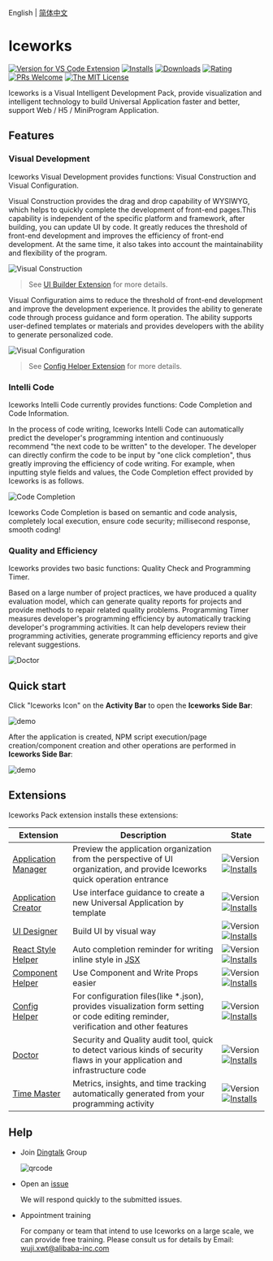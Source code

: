 English | [简体中文](https://github.com/ice-lab/iceworks/blob/master/extensions/iceworks/README.zh-CN.md)

# Iceworks

[![Version for VS Code Extension](https://vsmarketplacebadge.apphb.com/version-short/iceworks-team.iceworks.svg?logo=visual-studio-code)](https://marketplace.visualstudio.com/items?itemName=iceworks-team.iceworks)
[![Installs](https://vsmarketplacebadge.apphb.com/installs-short/iceworks-team.iceworks.svg)](https://marketplace.visualstudio.com/items?itemName=iceworks-team.iceworks)
[![Downloads](https://vsmarketplacebadge.apphb.com/downloads-short/iceworks-team.iceworks.svg)](https://marketplace.visualstudio.com/items?itemName=iceworks-team.iceworks)
[![Rating](https://vsmarketplacebadge.apphb.com/rating-star/iceworks-team.iceworks.svg)](https://marketplace.visualstudio.com/items?itemName=iceworks-team.iceworks&ssr=false#review-details)
[![PRs Welcome](https://img.shields.io/badge/PRs-welcome-brightgreen.svg)](https://github.com/ice-lab/iceworks/pulls)
[![The MIT License](https://img.shields.io/badge/license-MIT-blue.svg)](http://opensource.org/licenses/MIT)

Iceworks is a Visual Intelligent Development Pack, provide visualization and intelligent technology to build Universal Application faster and better, support Web / H5 / MiniProgram Application.

## Features

### Visual Development

Iceworks Visual Development provides functions: Visual Construction and Visual Configuration.

Visual Construction provides the drag and drop capability of WYSIWYG, which helps to quickly complete the development of front-end pages.This capability is independent of the specific platform  and framework, after building, you can update UI by code. It greatly reduces the threshold of front-end development and improves the efficiency of front-end development. At the same time, it also takes into account the maintainability and flexibility of the program.

![Visual Construction](https://img.alicdn.com/tfs/TB13RgHVGL7gK0jSZFBXXXZZpXa-2880-1754.png_790x10000.jpg)

> See [UI Builder Extension](https://marketplace.visualstudio.com/items?itemName=iceworks-team.iceworks-ui-builder) for more details.

Visual Configuration aims to reduce the threshold of front-end development and improve the development experience. It provides the ability to generate code through process guidance and form operation. The ability supports user-defined templates or materials and provides developers with the ability to generate personalized code.

![Visual Configuration](https://img.alicdn.com/tfs/TB1vrcOSEz1gK0jSZLeXXb9kVXa-2048-1536.png_790x10000.jpg)

> See [Config Helper Extension](https://marketplace.visualstudio.com/items?itemName=iceworks-team.iceworks-config-helper) for more details.

### Intelli Code

Iceworks Intelli Code currently provides functions: Code Completion and Code Information.

In the process of code writing, Iceworks Intelli Code can automatically predict the developer's programming intention and continuously recommend "the next code to be written" to the developer. The developer can directly confirm the code to be input by "one click completion", thus greatly improving the efficiency of code writing. For example, when inputting style fields and values, the Code Completion effect provided by Iceworks is as follows.

![Code Completion](https://user-images.githubusercontent.com/56879942/87412958-3895e700-c5fc-11ea-88e2-3e3e78a07f9e.gif)

Iceworks Code Completion is based on semantic and code analysis, completely local execution, ensure code security; millisecond response, smooth coding!

### Quality and Efficiency

Iceworks provides two basic functions: Quality Check and Programming Timer.

Based on a large number of project practices, we have produced a quality evaluation model, which can generate quality reports for projects and provide methods to repair related quality problems.
Programming Timer measures developer's programming efficiency by automatically tracking developer's programming activities. It can help developers review their programming activities, generate programming efficiency reports and give relevant suggestions.

![Doctor](https://img.alicdn.com/imgextra/i4/O1CN01FNcqIN1orpTya1lj8_!!6000000005279-2-tps-746-387.png)

## Quick start

Click "Iceworks Icon" on the **Activity Bar** to open the **Iceworks Side Bar**:

![demo](https://img.alicdn.com/tfs/TB1Z8T0gzMZ7e4jSZFOXXX7epXa-1024-768.png_790x10000.jpg)

After the application is created, NPM script execution/page creation/component creation and other operations are performed in **Iceworks Side Bar**:

![demo](https://img.alicdn.com/tfs/TB1qZ7jSBr0gK0jSZFnXXbRRXXa-1024-768.png_790x10000.jpg)

## Extensions

Iceworks Pack extension installs these extensions:

Extension | Description | State
--------- | ------- | ---------
[Application Manager](https://marketplace.visualstudio.com/items?itemName=iceworks-team.iceworks-app) | Preview the application organization from the perspective of UI organization, and provide Iceworks quick operation entrance | ![Version](https://vsmarketplacebadge.apphb.com/version-short/iceworks-team.iceworks-app.svg) [![Installs](https://vsmarketplacebadge.apphb.com/installs-short/iceworks-team.iceworks-app.svg)](https://marketplace.visualstudio.com/items?itemName=iceworks-team.iceworks-app)
[Application Creator](https://marketplace.visualstudio.com/items?itemName=iceworks-team.iceworks-project-creator) | Use interface guidance to create a new Universal Application by template | ![Version](https://vsmarketplacebadge.apphb.com/version-short/iceworks-team.iceworks-project-creator.svg) [![Installs](https://vsmarketplacebadge.apphb.com/installs-short/iceworks-team.iceworks-project-creator.svg)](https://marketplace.visualstudio.com/items?itemName=iceworks-team.iceworks-project-creator)
[UI Designer](https://marketplace.visualstudio.com/items?itemName=iceworks-team.iceworks-ui-builder) | Build UI by visual way | ![Version](https://vsmarketplacebadge.apphb.com/version-short/iceworks-team.iceworks-ui-builder.svg) [![Installs](https://vsmarketplacebadge.apphb.com/installs-short/iceworks-team.iceworks-ui-builder.svg)](https://marketplace.visualstudio.com/items?itemName=iceworks-team.iceworks-ui-builder)
[React Style Helper](https://marketplace.visualstudio.com/items?itemName=iceworks-team.iceworks-style-helper) | Auto completion reminder for writing inline style in [JSX](https://reactjs.org/docs/introducing-jsx.html) | ![Version](https://vsmarketplacebadge.apphb.com/version-short/iceworks-team.iceworks-style-helper.svg) [![Installs](https://vsmarketplacebadge.apphb.com/installs-short/iceworks-team.iceworks-style-helper.svg)](https://marketplace.visualstudio.com/items?itemName=iceworks-team.iceworks-style-helper)
[Component Helper](https://marketplace.visualstudio.com/items?itemName=iceworks-team.iceworks-material-helper) | Use Component and Write Props easier | ![Version](https://vsmarketplacebadge.apphb.com/version-short/iceworks-team.iceworks-material-helper.svg) [![Installs](https://vsmarketplacebadge.apphb.com/installs-short/iceworks-team.iceworks-material-helper.svg)](https://marketplace.visualstudio.com/items?itemName=iceworks-team.iceworks-material-helper)
[Config Helper](https://marketplace.visualstudio.com/items?itemName=iceworks-team.iceworks-config-helper) | For configuration files(like *.json), provides visualization form setting or code editing reminder, verification and other features | ![Version](https://vsmarketplacebadge.apphb.com/version-short/iceworks-team.iceworks-config-helper.svg) [![Installs](https://vsmarketplacebadge.apphb.com/installs-short/iceworks-team.iceworks-config-helper.svg)](https://marketplace.visualstudio.com/items?itemName=iceworks-team.iceworks-config-helper)
[Doctor](https://marketplace.visualstudio.com/items?itemName=iceworks-team.iceworks-doctor) | Security and Quality audit tool, quick to detect various kinds of security flaws in your application and infrastructure code | ![Version](https://vsmarketplacebadge.apphb.com/version-short/iceworks-team.iceworks-doctor.svg) [![Installs](https://vsmarketplacebadge.apphb.com/installs-short/iceworks-team.iceworks-doctor.svg)](https://marketplace.visualstudio.com/items?itemName=iceworks-team.doctor)
[Time Master](https://marketplace.visualstudio.com/items?itemName=iceworks-team.iceworks-time-master) | Metrics, insights, and time tracking automatically generated from your programming activity | ![Version](https://vsmarketplacebadge.apphb.com/version-short/iceworks-team.iceworks-time-master.svg) [![Installs](https://vsmarketplacebadge.apphb.com/installs-short/iceworks-team.iceworks-time-master.svg)](https://marketplace.visualstudio.com/items?itemName=iceworks-team.iceworks-time-master)

## Help

- Join [Dingtalk](https://www.dingtalk.com/) Group

  ![qrcode](https://img.alicdn.com/tfs/TB1oDJzTeL2gK0jSZFmXXc7iXXa-379-378.png_220x10000.jpg)
- Open an [issue](https://github.com/ice-lab/iceworks/issues/new)

  We will respond quickly to the submitted issues.
- Appointment training

  For company or team that intend to use Iceworks on a large scale, we can provide free training. Please consult us for details by Email: wuji.xwt@alibaba-inc.com
